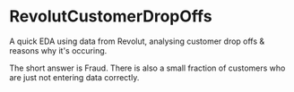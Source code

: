 # RevolutCustomerDropOffs
A quick EDA using data from Revolut, analysing customer drop offs &amp; reasons why it's occuring. 

The short answer is Fraud. There is also a small fraction of customers who are just not entering data correctly. 
